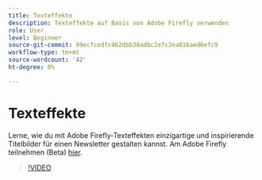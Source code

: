 ```yaml
---
title: Texteffekte
description: Texteffekte auf Basis von Adobe Firefly verwenden
role: User
level: Beginner
source-git-commit: 99ecfcedfc462dbb38adbc2e7c2ea016aed6efc9
workflow-type: tm+mt
source-wordcount: '42'
ht-degree: 0%

---
```


# Texteffekte

Lerne, wie du mit Adobe Firefly-Texteffekten einzigartige und inspirierende Titelbilder für einen Newsletter gestalten kannst. Am Adobe Firefly teilnehmen (Beta) [hier](https://firefly.adobe.com/).

>[!VIDEO](https://video.tv.adobe.com/v/3420829?quality=12&learn=on&hidetitle=true)
